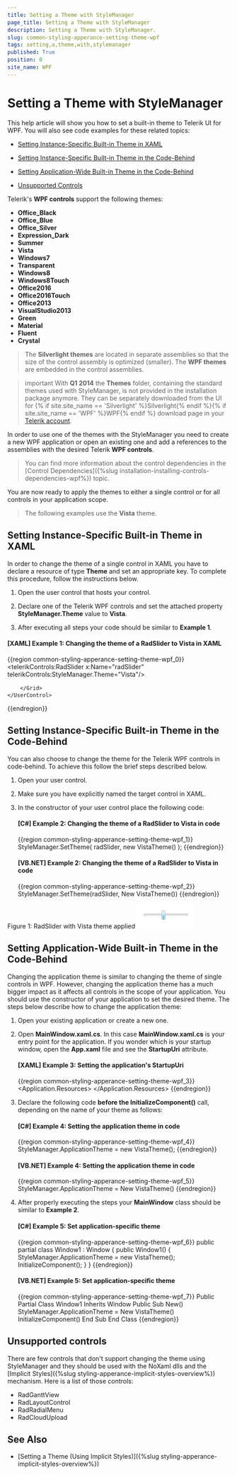 ```yaml
---
title: Setting a Theme with StyleManager
page_title: Setting a Theme with StyleManager
description: Setting a Theme with StyleManager.
slug: common-styling-apperance-setting-theme-wpf
tags: setting,a,theme,with,stylemanager
published: True
position: 0
site_name: WPF
---
```


# Setting a Theme with StyleManager

This help article will show you how to set a built-in theme to Telerik UI for WPF. You will also see code examples for these related topics:      

* [Setting Instance-Specific Built-in Theme in XAML](#setting-instance-specific-built-in-theme-in-xaml)

* [Setting Instance-Specific Built-in Theme in the Code-Behind](#setting-instance-specific-built-in-theme-in-the-code-behind)

* [Setting Application-Wide Built-in Theme in the Code-Behind](#setting-application-wide-built-in-theme-in-the-code-behind)

* [Unsupported Controls](#unsupported-controls)

Telerik's __WPF controls__ support the following themes:      

* __Office_Black__
* __Office_Blue__
* __Office_Silver__
* __Expression_Dark__
* __Summer__
* __Vista__
* __Windows7__
* __Transparent__
* __Windows8__
* __Windows8Touch__
* __Office2016__
* __Office2016Touch__
* __Office2013__
* __VisualStudio2013__
* __Green__
* __Material__
* __Fluent__
* __Crystal__

>The __Silverlight themes__ are located in separate assemblies so that the size of the control assembly is optimized (smaller). The __WPF themes__ are embedded in the control assemblies.

>important With **Q1 2014** the **Themes** folder, containing the standard themes used with StyleManager, is not provided in the installation package anymore. They can be separately downloaded from the UI for {% if site.site_name == 'Silverlight' %}Silverlight{% endif %}{% if site.site_name == 'WPF' %}WPF{% endif %} download page in your [Telerik account](http://www.telerik.com/account.aspx).        

In order to use one of the themes with the StyleManager you need to create a new WPF application or open an existing one and add a references to the assemblies with the desired Telerik __WPF controls__.

>You can find more information about the control dependencies in the [Control Dependencies]({%slug installation-installing-controls-dependencies-wpf%}) topic.        

You are now ready to apply the themes to either a single control or for all controls in your application scope.

>The following examples use the __Vista__ theme.        

## Setting Instance-Specific Built-in Theme in XAML

In order to change the theme of a single control in XAML you have to declare a resource of type __Theme__ and set an appropriate key. To complete this procedure, follow the instructions below.        

1. Open the user control that hosts your control. 

2. Declare one of the Telerik WPF controls and set the attached property __StyleManager.Theme__ value to __Vista__.        

3. After executing all steps your code should be similar to __Example 1__.        

#### __[XAML] Example 1: Changing the theme of a RadSlider to Vista in XAML__  
{{region common-styling-apperance-setting-theme-wpf_0}}
	<UserControl x:Class="Test.SampeControl"
	    xmlns="http://schemas.microsoft.com/winfx/2006/xaml/presentation"
	    xmlns:x="http://schemas.microsoft.com/winfx/2006/xaml"
	    xmlns:telerikControls="clr-namespace:Telerik.Windows.Controls;assembly=Telerik.Windows.Controls">
	    <Grid>	
	        <telerikControls:RadSlider x:Name="radSlider"
	            telerikControls:StyleManager.Theme="Vista"/>
	
	    </Grid>
	</UserControl>
{{endregion}}

## Setting Instance-Specific Built-in Theme in the Code-Behind

You can also choose to change the theme for the Telerik WPF controls in code-behind. To achieve this follow the brief steps described below.        

1. Open your user control.        

2. Make sure you have explicitly named the target control in XAML.        

3. In the constructor of your user control place the following code:        

	#### __[C#] Example 2: Changing the theme of a RadSlider to Vista in code__  
	{{region common-styling-apperance-setting-theme-wpf_1}}
		StyleManager.SetTheme( radSlider, new VistaTheme() );
	{{endregion}}

	#### __[VB.NET] Example 2: Changing the theme of a RadSlider to Vista in code__  
	{{region common-styling-apperance-setting-theme-wpf_2}}
		StyleManager.SetTheme(radSlider, New VistaTheme())
	{{endregion}}

Figure 1: RadSlider with Vista theme applied
![Common Styling Theming Setting Built In Theme 020 WPF](images/Common_StylingThemingSettingBuiltInTheme_020_WPF.png)

## Setting Application-Wide Built-in Theme in the Code-Behind

Changing the application theme is similar to changing the theme of single controls in WPF. However, changing the application theme has a much bigger impact as it affects all controls in the scope of your application. You should use the constructor of your application to set the desired theme. The steps below describe how to change the application theme:        

1. Open your existing application or create a new one.        

2. Open __MainWindow.xaml.cs__. In this case __MainWindow.xaml.cs__ is your entry point for the application. If you wonder which is your startup window, open the __App.xaml__ file and see the __StartupUri__ attribute.  

	#### __[XAML] Example 3: Setting the application's StartupUri__  
	{{region common-styling-apperance-setting-theme-wpf_3}}
		<Application x:Class="Test.App"
			xmlns="http://schemas.microsoft.com/winfx/2006/xaml/presentation"
			xmlns:x="http://schemas.microsoft.com/winfx/2006/xaml"
			StartupUri="Window1.xaml">
			<Application.Resources>	
			</Application.Resources>
		</Application>
	{{endregion}}

3. Declare the following code __before the InitializeComponent()__ call, depending on the name of your theme as follows:        

	#### __[C#] Example 4: Setting the application theme in code__  
	{{region common-styling-apperance-setting-theme-wpf_4}}
		StyleManager.ApplicationTheme = new VistaTheme();
	{{endregion}}

	#### __[VB.NET] Example 4: Setting the application theme in code__  
	{{region common-styling-apperance-setting-theme-wpf_5}}
		StyleManager.ApplicationTheme = New VistaTheme()
	{{endregion}}

4. After properly executing the steps your __MainWindow__ class should be similar to __Example 2__.  

	#### __[C#] Example 5: Set application-specific theme__  
	{{region common-styling-apperance-setting-theme-wpf_6}}
		public partial class Window1 : Window
		{
			public Window1()
			{
				StyleManager.ApplicationTheme = new VistaTheme();
				InitializeComponent();
			}
		}
	{{endregion}}

	#### __[VB.NET] Example 5: Set application-specific theme__  
	{{region common-styling-apperance-setting-theme-wpf_7}}
		Public Partial Class Window1
			Inherits Window
			Public Sub New()
				StyleManager.ApplicationTheme = New VistaTheme()
				InitializeComponent()
			End Sub
		End Class
	{{endregion}}

## Unsupported controls

There are few controls that don't support changing the theme using StyleManager and they should be used with the NoXaml dlls and the [Implicit Styles]({%slug styling-apperance-implicit-styles-overview%}) mechanism. Here is a list of those controls:

* RadGanttView
* RadLayoutControl
* RadRadialMenu
* RadCloudUpload
	
## See Also
 * [Setting a Theme (Using Implicit Styles)]({%slug styling-apperance-implicit-styles-overview%})